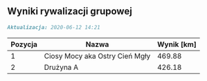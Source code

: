 ## Wyniki rywalizacji grupowej

```markdown
Aktualizacja: 2020-06-12 14:21
```

Pozycja | Nazwa | Wynik [km] |
------------ | -------------  | -------------
 1 |Ciosy Mocy aka Ostry Cień Mgły | 469.88 
 2 |Drużyna A | 426.18